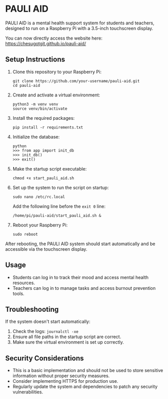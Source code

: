 
# PAULI AID

PAULI AID is a mental health support system for students and teachers, designed to run on a Raspberry Pi with a 3.5-inch touchscreen display.

You can now directly access the website here:
https://chesugotgit.github.io/pauli-aid/

## Setup Instructions

1. Clone this repository to your Raspberry Pi:
   ```
   git clone https://github.com/your-username/pauli-aid.git
   cd pauli-aid
   ```

2. Create and activate a virtual environment:
   ```
   python3 -m venv venv
   source venv/bin/activate
   ```

3. Install the required packages:
   ```
   pip install -r requirements.txt
   ```

4. Initialize the database:
   ```
   python
   >>> from app import init_db
   >>> init_db()
   >>> exit()
   ```

5. Make the startup script executable:
   ```
   chmod +x start_pauli_aid.sh
   ```

6. Set up the system to run the script on startup:
   ```
   sudo nano /etc/rc.local
   ```
   Add the following line before the `exit 0` line:
   ```
   /home/pi/pauli-aid/start_pauli_aid.sh &
   ```

7. Reboot your Raspberry Pi:
   ```
   sudo reboot
   ```

After rebooting, the PAULI AID system should start automatically and be accessible via the touchscreen display.

## Usage

- Students can log in to track their mood and access mental health resources.
- Teachers can log in to manage tasks and access burnout prevention tools.

## Troubleshooting

If the system doesn't start automatically:
1. Check the logs: `journalctl -xe`
2. Ensure all file paths in the startup script are correct.
3. Make sure the virtual environment is set up correctly.

## Security Considerations

- This is a basic implementation and should not be used to store sensitive information without proper security measures.
- Consider implementing HTTPS for production use.
- Regularly update the system and dependencies to patch any security vulnerabilities.

